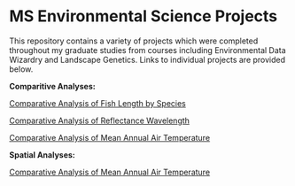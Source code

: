 # MS Environmental Science Projects

This repository contains a variety of projects which were completed throughout my graduate studies from courses including Environmental Data Wizardry and Landscape Genetics. Links to individual projects are provided below.

__Comparitive Analyses:__

[Comparative Analysis of Fish Length by Species](https://github.com/pattybrown/MS-Environmental-Science-Projects/blob/main/Comparative-Analysis-of-Fish-Species-Length.md)

[Comparative Analysis of Reflectance Wavelength](https://github.com/pattybrown/MS-Environmental-Science-Projects/blob/main/Comparitive-Analysis-of-Reflectance-Wavelengths.md)

[Comparative Analysis of Mean Annual Air Temperature](https://github.com/pattybrown/MS-Environmental-Science-Projects/blob/main/Comparative-Analysis-of-Mean-Annual-Air-Temperature.md)

__Spatial Analyses:__

[Comparative Analysis of Mean Annual Air Temperature](https://github.com/pattybrown/MS-Environmental-Science-Projects/blob/main/Plot%20Number%20of%20Genotyped%20Individuals%20Using%20Lat%3ALong%20Coordinates.md)
